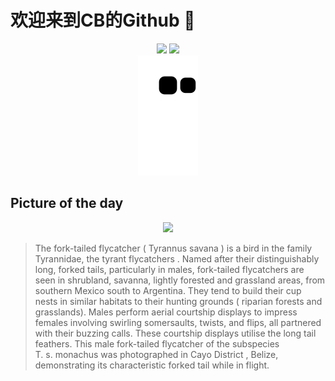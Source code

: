 
# 欢迎来到CB的Github 👋

<div align="center">
  <img height="137px" src="https://github-readme-stats.vercel.app/api?username=SuperCB&show_icons=true&theme=radical" />
  <img height="137px" src="https://github-readme-stats.vercel.app/api/top-langs/?username=SuperCB&hide_title=true&hide_border=true&layout=compact&langs_count=6&text_color=000&icon_color=fff" />
</div>


<div align="center">
    <img src="./contribution-snake/github-contribution-grid-snake.svg" />
</div>



## Picture of the day
<div align="center">
  <img width=400px src="https://upload.wikimedia.org/wikipedia/commons/thumb/2/25/Fork-tailed_flycatcher_%28Tyrannus_savana_monachus%29_in_flight_Cayo.jpg/600px-Fork-tailed_flycatcher_%28Tyrannus_savana_monachus%29_in_flight_Cayo.jpg" />
</div>

>The  fork-tailed flycatcher  ( Tyrannus savana ) is a bird in the family Tyrannidae, the  tyrant flycatchers . Named after their distinguishably long, forked tails, particularly in males, fork-tailed flycatchers are seen in shrubland, savanna, lightly forested and grassland areas, from southern Mexico south to Argentina. They tend to build their cup nests in similar habitats to their hunting grounds ( riparian forests  and grasslands). Males perform aerial courtship displays to impress females involving swirling somersaults, twists, and flips, all partnered with their buzzing calls. These courtship displays utilise the long tail feathers. This male fork-tailed flycatcher of the subspecies  T. s. monachus  was photographed in  Cayo District , Belize, demonstrating its characteristic forked tail while in flight.


